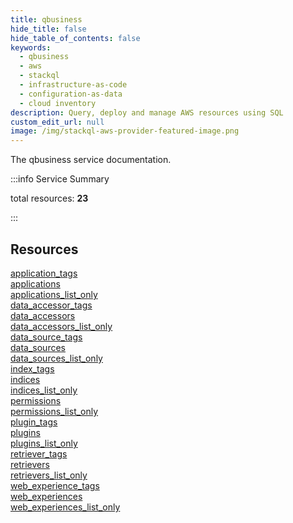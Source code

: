 ```yaml
---
title: qbusiness
hide_title: false
hide_table_of_contents: false
keywords:
  - qbusiness
  - aws
  - stackql
  - infrastructure-as-code
  - configuration-as-data
  - cloud inventory
description: Query, deploy and manage AWS resources using SQL
custom_edit_url: null
image: /img/stackql-aws-provider-featured-image.png
---
```


The qbusiness service documentation.

:::info Service Summary

<div class="row">
<div class="providerDocColumn">
<span>total resources:&nbsp;<b>23</b></span><br />
</div>
</div>

:::

## Resources
<div class="row">
<div class="providerDocColumn">
<a href="/services/qbusiness/application_tags/">application_tags</a><br />
<a href="/services/qbusiness/applications/">applications</a><br />
<a href="/services/qbusiness/applications_list_only/">applications_list_only</a><br />
<a href="/services/qbusiness/data_accessor_tags/">data_accessor_tags</a><br />
<a href="/services/qbusiness/data_accessors/">data_accessors</a><br />
<a href="/services/qbusiness/data_accessors_list_only/">data_accessors_list_only</a><br />
<a href="/services/qbusiness/data_source_tags/">data_source_tags</a><br />
<a href="/services/qbusiness/data_sources/">data_sources</a><br />
<a href="/services/qbusiness/data_sources_list_only/">data_sources_list_only</a><br />
<a href="/services/qbusiness/index_tags/">index_tags</a><br />
<a href="/services/qbusiness/indices/">indices</a><br />
<a href="/services/qbusiness/indices_list_only/">indices_list_only</a>
</div>
<div class="providerDocColumn">
<a href="/services/qbusiness/permissions/">permissions</a><br />
<a href="/services/qbusiness/permissions_list_only/">permissions_list_only</a><br />
<a href="/services/qbusiness/plugin_tags/">plugin_tags</a><br />
<a href="/services/qbusiness/plugins/">plugins</a><br />
<a href="/services/qbusiness/plugins_list_only/">plugins_list_only</a><br />
<a href="/services/qbusiness/retriever_tags/">retriever_tags</a><br />
<a href="/services/qbusiness/retrievers/">retrievers</a><br />
<a href="/services/qbusiness/retrievers_list_only/">retrievers_list_only</a><br />
<a href="/services/qbusiness/web_experience_tags/">web_experience_tags</a><br />
<a href="/services/qbusiness/web_experiences/">web_experiences</a><br />
<a href="/services/qbusiness/web_experiences_list_only/">web_experiences_list_only</a>
</div>
</div>